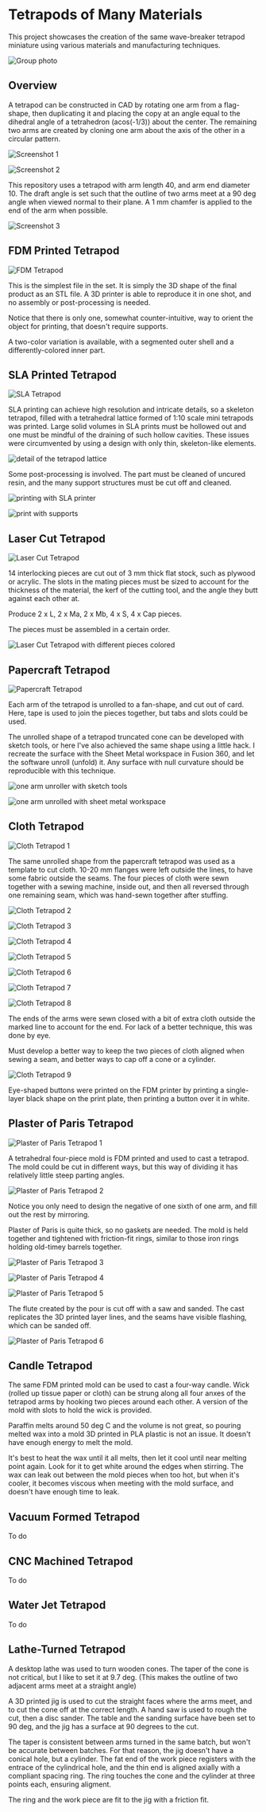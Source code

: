 # Tetrapods of Many Materials

This project showcases the creation of the same wave-breaker tetrapod miniature using various materials and manufacturing techniques.

![Group photo](/images/IMG_5607.jpeg)

## Overview

A tetrapod can be constructed in CAD by rotating one arm from a flag-shape, then duplicating it and placing the copy at an angle equal to the dihedral angle of a tetrahedron (acos(-1/3)) about the center. The remaining two arms are created by cloning one arm about the axis of the other in a circular pattern.

![Screenshot 1](images/Screenshot%202023-11-17%20at%2012.15.08.png)

![Screenshot 2](images/Screenshot%202023-11-17%20at%2012.15.55.png)

This repository uses a tetrapod with arm length 40, and arm end diameter 10. The draft angle is set such that the outline of two arms meet at a 90 deg angle when viewed normal to their plane. A 1 mm chamfer is applied to the end of the arm when possible.

![Screenshot 3](images/Screenshot%202023-11-17%20at%2012.15.16.png)

## FDM Printed Tetrapod

![FDM Tetrapod](images/IMG_5603.jpeg)

This is the simplest file in the set. It is simply the 3D shape of the final product as an STL file. A 3D printer is able to reproduce it in one shot, and no assembly or post-processing is needed.

Notice that there is only one, somewhat counter-intuitive, way to orient the object for printing, that doesn't require supports.

A two-color variation is available, with a segmented outer shell and a differently-colored inner part.

## SLA Printed Tetrapod

![SLA Tetrapod](images/IMG_5653.jpg)

SLA printing can achieve high resolution and intricate details, so a skeleton tetrapod, filled with a tetrahedral lattice formed of 1:10 scale mini tetrapods was printed. Large solid volumes in SLA prints must be hollowed out and one must be mindful of the draining of such hollow cavities. These issues were circumvented by using a design with only thin, skeleton-like elements.

![detail of the tetrapod lattice](images/IMG_5654.jpeg)

Some post-processing is involved. The part must be cleaned of uncured resin, and the many support structures must be cut off and cleaned.

![printing with SLA printer](images/IMG_5649.jpeg)

![print with supports](images/IMG_5650.jpeg)

## Laser Cut Tetrapod

![Laser Cut Tetrapod](images/IMG_5604.jpeg)

14 interlocking pieces are cut out of 3 mm thick flat stock, such as plywood or acrylic. The slots in the mating pieces must be sized to account for the thickness of the material, the kerf of the cutting tool, and the angle they butt against each other at.

Produce 2 x L, 2 x Ma, 2 x Mb, 4 x S, 4 x Cap pieces.

The pieces must be assembled in a certain order.

![Laser Cut Tetrapod with different pieces colored](Screenshot%202023-11-17%20at%2012.17.07.png)

## Papercraft Tetrapod
 
![Papercraft Tetrapod](images/IMG_5606.jpeg)

Each arm of the tetrapod is unrolled to a fan-shape, and cut out of card. Here, tape is used to join the pieces together, but tabs and slots could be used.

The unrolled shape of a tetrapod truncated cone can be developed with sketch tools, or here I've also achieved the same shape using a little hack. I recreate the surface with the Sheet Metal workspace in Fusion 360, and let the software unroll (unfold) it. Any surface with null curvature should be reproducible with this technique.

![one arm unroller with sketch tools](images/Screenshot%202023-11-17%20at%2012.18.44.png)

![one arm unrolled with sheet metal workspace](images/Screenshot%202023-11-17%20at%2012.19.45.png)

## Cloth Tetrapod

![Cloth Tetrapod 1](images/IMG_5605.jpeg)

The same unrolled shape from the papercraft tetrapod was used as a template to cut cloth. 10-20 mm flanges were left outside the lines, to have some fabric outside the seams. The four pieces of cloth were sewn together with a sewing machine, inside out, and then all reversed through one remaining seam, which was hand-sewn together after stuffing.

![Cloth Tetrapod 2](images/IMG_5567.jpeg)

![Cloth Tetrapod 3](images/IMG_5568.jpeg)

![Cloth Tetrapod 4](images/IMG_5569.jpeg)

![Cloth Tetrapod 5](images/IMG_5571.jpeg)

![Cloth Tetrapod 6](images/IMG_5572.jpeg)

![Cloth Tetrapod 7](images/IMG_5573.jpeg)

![Cloth Tetrapod 8](images/IMG_5575.jpeg)

The ends of the arms were sewn closed with a bit of extra cloth outside the marked line to account for the end. For lack of a better technique, this was done by eye.

Must develop a better way to keep the two pieces of cloth aligned when sewing a seam, and better ways to cap off a cone or a cylinder.

![Cloth Tetrapod 9](images/IMG_5602.jpeg)

Eye-shaped buttons were printed on the FDM printer by printing a single-layer black shape on the print plate, then printing a button over it in white.

## Plaster of Paris Tetrapod

![Plaster of Paris Tetrapod 1](images/IMG_5590.jpeg)

A tetrahedral four-piece mold is FDM printed and used to cast a tetrapod. The mold could be cut in different ways, but this way of dividing it has relatively little steep parting angles.

![Plaster of Paris Tetrapod 2](images/IMG_5582.jpeg)

Notice you only need to design the negative of one sixth of one arm, and fill out the rest by mirroring.

Plaster of Paris is quite thick, so no gaskets are needed. The mold is held together and tightened with friction-fit rings, similar to those iron rings holding old-timey barrels together.

![Plaster of Paris Tetrapod 3](images/IMG_5584.jpeg)

![Plaster of Paris Tetrapod 4](images/IMG_5585.jpeg)

![Plaster of Paris Tetrapod 5](images/IMG_5587.jpeg)

The flute created by the pour is cut off with a saw and sanded. The cast replicates the 3D printed layer lines, and the seams have visible flashing, which can be sanded off.

![Plaster of Paris Tetrapod 6](images/IMG_5588.jpeg)

## Candle Tetrapod

The same FDM printed mold can be used to cast a four-way candle. Wick (rolled up tissue paper or cloth) can be strung along all four anxes of the tetrapod arms by hooking two pieces around each other. A version of the mold with slots to hold the wick is provided.

Paraffin melts around 50 deg C and the volume is not great, so pouring melted wax into a mold 3D printed in PLA plastic is not an issue. It doesn't have enough energy to melt the mold.

It's best to heat the wax until it all melts, then let it cool until near melting point again. Look for it to get white around the edges when stirring. The wax can leak out between the mold pieces when too hot, but when it's cooler, it becomes viscous when meeting with the mold surface, and doesn't have enough time to leak.

## Vacuum Formed Tetrapod

To do

## CNC Machined Tetrapod

To do

## Water Jet Tetrapod

To do

## Lathe-Turned Tetrapod

A desktop lathe was used to turn wooden cones. The taper of the cone is not critical, but I like to set it at 9.7 deg. (This makes the outline of two adjacent arms meet at a straight angle)

A 3D printed jig is used to cut the straight faces where the arms meet, and to cut the cone off at the correct length. A hand saw is used to rough the cut, then a disc sander. The table and the sanding surface have been set to 90 deg, and the jig has a surface at 90 degrees to the cut.

The taper is consistent between arms turned in the same batch, but won't be accurate between batches. For that reason, the jig doesn't have a conical hole, but a cylinder. The fat end of the work piece registers with the entrace of the cylindrical hole, and the thin end is aligned axially with a compliant spacing ring. The ring touches the cone and the cylinder at three points each, ensuring aligment.

The ring and the work piece are fit to the jig with a friction fit.


